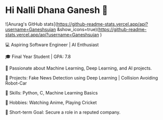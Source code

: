 # Hi Nalli Dhana Ganesh 👋

![Anurag's GitHub stats](https://github-readme-stats.vercel.app/api?username=Ganeshsujan
&show_icons=true)(https://github-readme-stats.vercel.app/api?username=Ganeshsujan
)

💻 Aspiring Software Engineer | AI Enthusiast

🎓 Final Year Student | GPA: 7.8

📂 Passionate about Machine Learning, Deep Learning, and AI projects.

🌟 Projects: Fake News Detection using Deep Learning | Collision Avoiding Robot-Car

🌱 Skills: Python, C, Machine Learning Basics

🏏 Hobbies: Watching Anime, Playing Cricket

🎯 Short-term Goal: Secure a role in a reputed company.
